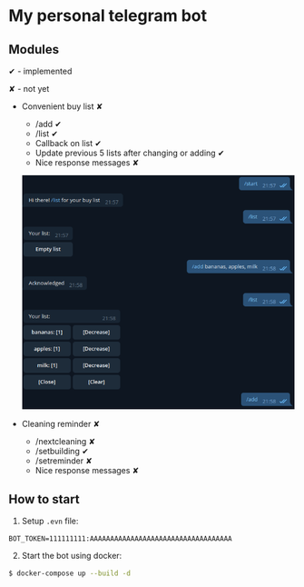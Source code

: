 My personal telegram bot
====

## Modules
✔ - implemented

✘ - not yet

+ Convenient buy list ✘
    + /add ✔
    + /list ✔
    + Callback on list ✔
    + Update previous 5 lists after changing or adding ✔
    + Nice response messages ✘
    
    ![](media/example_buylist.png)

+ Cleaning reminder ✘
    + /nextcleaning ✘
    + /setbuilding ✔
    + /setreminder ✘
    + Nice response messages ✘

## How to start
1. Setup `.evn` file:
```
BOT_TOKEN=111111111:AAAAAAAAAAAAAAAAAAAAAAAAAAAAAAAAAAA
```
2. Start the bot using docker:

```bash
$ docker-compose up --build -d
```

